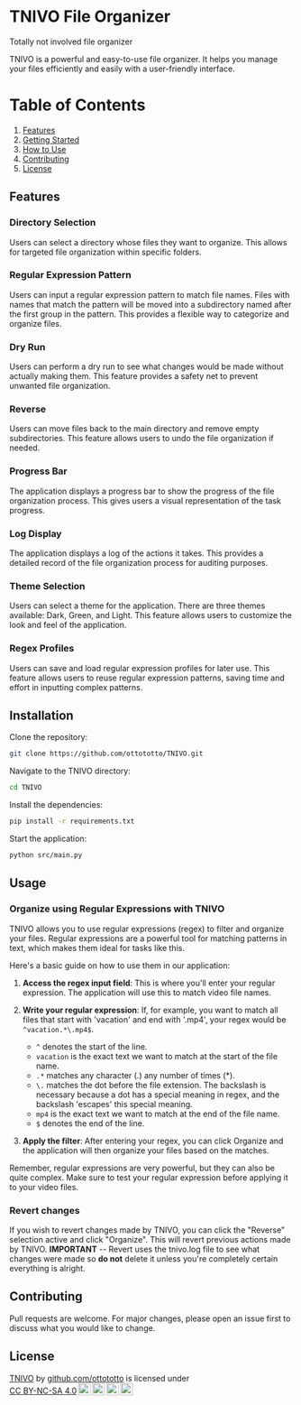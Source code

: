 # TNIVO File Organizer
Totally not involved file organizer

TNIVO is a powerful and easy-to-use file organizer. It helps you manage your files efficiently and easily with a user-friendly interface.


# Table of Contents
1. [Features](#Features)
2. [Getting Started](#installation)
3. [How to Use](#Usage)
4. [Contributing](#contributing)
5. [License](#license)

## Features

### Directory Selection
Users can select a directory whose files they want to organize. This allows for targeted file organization within specific folders.

### Regular Expression Pattern
Users can input a regular expression pattern to match file names. Files with names that match the pattern will be moved into a subdirectory named after the first group in the pattern. This provides a flexible way to categorize and organize files.

### Dry Run
Users can perform a dry run to see what changes would be made without actually making them. This feature provides a safety net to prevent unwanted file organization.

### Reverse
Users can move files back to the main directory and remove empty subdirectories. This feature allows users to undo the file organization if needed.

### Progress Bar
The application displays a progress bar to show the progress of the file organization process. This gives users a visual representation of the task progress.

### Log Display
The application displays a log of the actions it takes. This provides a detailed record of the file organization process for auditing purposes.

### Theme Selection
Users can select a theme for the application. There are three themes available: Dark, Green, and Light. This feature allows users to customize the look and feel of the application.

### Regex Profiles
Users can save and load regular expression profiles for later use. This feature allows users to reuse regular expression patterns, saving time and effort in inputting complex patterns.


## Installation

Clone the repository:

```bash
git clone https://github.com/ottototto/TNIVO.git
```

Navigate to the TNIVO directory:

```bash
cd TNIVO
```

Install the dependencies:

```bash
pip install -r requirements.txt
```

Start the application:

```bash
python src/main.py
```

## Usage

### Organize using Regular Expressions with TNIVO

TNIVO allows you to use regular expressions (regex) to filter and organize your files. Regular expressions are a powerful tool for matching patterns in text, which makes them ideal for tasks like this.

Here's a basic guide on how to use them in our application:

1. **Access the regex input field**: This is where you'll enter your regular expression. The application will use this to match video file names.

2. **Write your regular expression**: If, for example, you want to match all files that start with 'vacation' and end with '.mp4', your regex would be `^vacation.*\.mp4$`.

   - `^` denotes the start of the line.
   - `vacation` is the exact text we want to match at the start of the file name.
   - `.*` matches any character (.) any number of times (\*).
   - `\.` matches the dot before the file extension. The backslash is necessary because a dot has a special meaning in regex, and the backslash 'escapes' this special meaning.
   - `mp4` is the exact text we want to match at the end of the file name.
   - `$` denotes the end of the line.

3. **Apply the filter**: After entering your regex, you can click Organize and the application will then organize your files based on the matches.

Remember, regular expressions are very powerful, but they can also be quite complex. Make sure to test your regular expression before applying it to your video files.


### Revert changes

If you wish to revert changes made by TNIVO, you can click the "Reverse" selection active and click "Organize". This will revert previous actions made by TNIVO. 
**IMPORTANT** -- Revert uses the tnivo.log file to see what changes were made so **do not** delete it unless you're completely certain everything is alright. 


## Contributing

Pull requests are welcome. For major changes, please open an issue first to discuss what you would like to change.

## License

<p xmlns:cc="http://creativecommons.org/ns#" xmlns:dct="http://purl.org/dc/terms/"><a property="dct:title" rel="cc:attributionURL" href="https://github.com/ottototto/TNIVO">TNIVO</a> by <a rel="cc:attributionURL dct:creator" property="cc:attributionName" href="https://github.com/ottototto">github.com/ottototto</a> is licensed under <a href="http://creativecommons.org/licenses/by-nc-sa/4.0/?ref=chooser-v1" target="_blank" rel="license noopener noreferrer" style="display:inline-block;">CC BY-NC-SA 4.0<img style="height:22px!important;margin-left:3px;vertical-align:text-bottom;" src="https://mirrors.creativecommons.org/presskit/icons/cc.svg?ref=chooser-v1"><img style="height:22px!important;margin-left:3px;vertical-align:text-bottom;" src="https://mirrors.creativecommons.org/presskit/icons/by.svg?ref=chooser-v1"><img style="height:22px!important;margin-left:3px;vertical-align:text-bottom;" src="https://mirrors.creativecommons.org/presskit/icons/nc.svg?ref=chooser-v1"><img style="height:22px!important;margin-left:3px;vertical-align:text-bottom;" src="https://mirrors.creativecommons.org/presskit/icons/sa.svg?ref=chooser-v1"></a></p>
